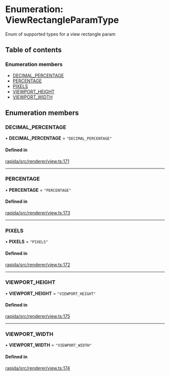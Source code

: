 # Enumeration: ViewRectangleParamType

Enum of supported types for a view rectangle param

## Table of contents

### Enumeration members

- [DECIMAL\_PERCENTAGE](ViewRectangleParamType.md#decimal_percentage)
- [PERCENTAGE](ViewRectangleParamType.md#percentage)
- [PIXELS](ViewRectangleParamType.md#pixels)
- [VIEWPORT\_HEIGHT](ViewRectangleParamType.md#viewport_height)
- [VIEWPORT\_WIDTH](ViewRectangleParamType.md#viewport_width)

## Enumeration members

### DECIMAL\_PERCENTAGE

• **DECIMAL\_PERCENTAGE** = `"DECIMAL_PERCENTAGE"`

#### Defined in

[rapida/src/renderer/view.ts:171](https://gitlab.com/rapidajs/rapida/-/blob/7269310/packages/rapida/src/renderer/view.ts#L171)

___

### PERCENTAGE

• **PERCENTAGE** = `"PERCENTAGE"`

#### Defined in

[rapida/src/renderer/view.ts:173](https://gitlab.com/rapidajs/rapida/-/blob/7269310/packages/rapida/src/renderer/view.ts#L173)

___

### PIXELS

• **PIXELS** = `"PIXELS"`

#### Defined in

[rapida/src/renderer/view.ts:172](https://gitlab.com/rapidajs/rapida/-/blob/7269310/packages/rapida/src/renderer/view.ts#L172)

___

### VIEWPORT\_HEIGHT

• **VIEWPORT\_HEIGHT** = `"VIEWPORT_HEIGHT"`

#### Defined in

[rapida/src/renderer/view.ts:175](https://gitlab.com/rapidajs/rapida/-/blob/7269310/packages/rapida/src/renderer/view.ts#L175)

___

### VIEWPORT\_WIDTH

• **VIEWPORT\_WIDTH** = `"VIEWPORT_WIDTH"`

#### Defined in

[rapida/src/renderer/view.ts:174](https://gitlab.com/rapidajs/rapida/-/blob/7269310/packages/rapida/src/renderer/view.ts#L174)
